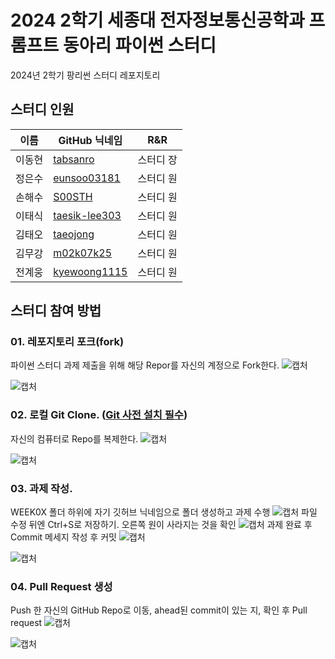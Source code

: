 # 2024 2학기 세종대 전자정보통신공학과 프롬프트 동아리 파이썬 스터디
2024년 2학기 팡리썬 스터디 레포지토리

## 스터디 인원
|이름|GitHub 닉네임|R&R|
|---|------|----|
|이동현|[tabsanro](https://github.com/tabsanro)|스터디 장|
|정은수|[eunsoo03181](https://github.com/eunsoo03181)|스터디 원|
|손해수|[S00STH](https://github.com/S00STH)|스터디 원|
|이태식|[taesik-lee303](https://github.com/taesik-lee303)|스터디 원|
|김태오|[taeojong](https://github.com/taeojong)|스터디 원|
|김무강|[m02k07k25](https://github.com/m02k07k25)|스터디 원|
|전계웅|[kyewoong1115](https://github.com/kyewoong1115)|스터디 원|

## 스터디 참여 방법
### 01. 레포지토리 포크(fork)
파이썬 스터디 과제 제출을 위해 해당 Repor를 자신의 계정으로 Fork한다.
![캡처](/img/img1.png)

![캡처](/img/img2.png)

### 02. 로컬 Git Clone. ([Git 사전 설치 필수](https://sfida.tistory.com/46))
자신의 컴퓨터로 Repo를 복제한다.
![캡처](/img/img3.png)

![캡처](/img/img4.png)

### 03. 과제 작성.

WEEK0X 폴더 하위에 자기 깃허브 닉네임으로 폴더 생성하고 과제 수행
![캡처](/img/img5.png)
파일 수정 뒤엔 Ctrl+S로 저장하기. 오른쪽 원이 사라지는 것을 확인
![캡처](/img/img6.png)
과제 완료 후 Commit 메세지 작성 후 커밋
![캡처](/img/img7.png)

![캡처](/img/img8.png)

### 04. Pull Request 생성
Push 한 자신의 GitHub Repo로 이동, ahead된 commit이 있는 지, 확인 후 Pull request
![캡처](/img/img9.png)

![캡처](/img/img10.png)
